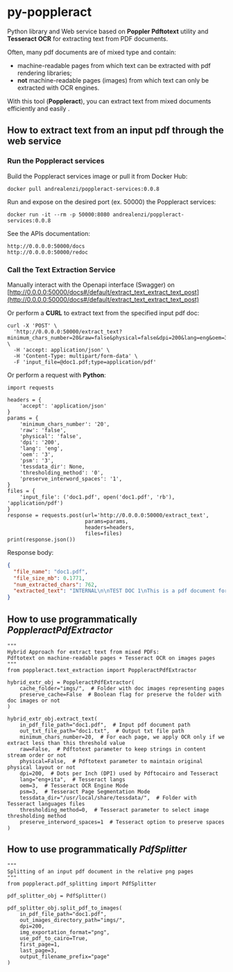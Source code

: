 # py-poppleract
Python library and Web service based on **Poppler Pdftotext** utility and **Tesseract OCR** 
for extracting text from PDF documents.

Often, many pdf documents are of mixed type and contain:
- machine-readable pages from which text can be extracted with pdf rendering libraries;
- **not** machine-readable pages (images) from which text can only be extracted with OCR engines.

With this tool (**Poppleract**), you can extract text from mixed documents efficiently and easily .



## How to extract text from an input pdf through the web service


### Run the Poppleract services
Build the Poppleract services image or pull it from Docker Hub:
```console
docker pull andrealenzi/poppleract-services:0.0.8
```

Run and expose on the desired port (ex. 50000) the Poppleract services:
```console
docker run -it --rm -p 50000:8080 andrealenzi/poppleract-services:0.0.8
```

See the APIs documentation:
```url
http://0.0.0.0:50000/docs
http://0.0.0.0:50000/redoc
```


### Call the Text Extraction Service
Manually interact with the Openapi interface (Swagger) on [http://0.0.0.0:50000/docs#/default/extract_text_extract_text_post](http://0.0.0.0:50000/docs#/default/extract_text_extract_text_post) 


Or perform a **CURL** to extract text from the specified input pdf doc:
```console
curl -X 'POST' \
  'http://0.0.0.0:50000/extract_text?minimum_chars_number=20&raw=false&physical=false&dpi=200&lang=eng&oem=3&psm=3&thresholding_method=0&preserve_interword_spaces=1' \
  -H 'accept: application/json' \
  -H 'Content-Type: multipart/form-data' \
  -F 'input_file=@doc1.pdf;type=application/pdf'
```

Or perform a request with **Python**:
```python3
import requests

headers = {
    'accept': 'application/json'
}
params = {
    'minimum_chars_number': '20',
    'raw': 'false',
    'physical': 'false',
    'dpi': '200',
    'lang': 'eng',
    'oem': '3',
    'psm': '3',
    'tessdata_dir': None,
    'thresholding_method': '0',
    'preserve_interword_spaces': '1',
}
files = {
    'input_file': ('doc1.pdf', open('doc1.pdf', 'rb'), 'application/pdf')
}
response = requests.post(url='http://0.0.0.0:50000/extract_text',
                         params=params,
                         headers=headers,
                         files=files)
print(response.json())
```

Response body:
```json
{
  "file_name": "doc1.pdf", 
  "file_size_mb": 0.1771, 
  "num_extracted_chars": 762, 
  "extracted_text": "INTERNAL\n\nTEST DOC 1\nThis is a pdf document for test.\n\nThis page is machine-readable.\nThe second page of this document is NOT machine-readable, but it represents an image with text.\nThe third page of this document is again machine-readable.\n\nQwertyuiop\nAsdfghjkl\nZxcvbnm\n\nQWERTYUIOP\nASDFGHJKL\nZXCVBNM\n\n\x0c\n\n<END_PAGE>\n\nINTERNAL\n\nThis is a lot of 12 point text to test the\nocr code and see if it works on all types\nof file format.\n\nThe quick brown dog jumped over the\nlazy fox. The quick brown dog jumped\nover the lazy fox. The quick brown dog\njumped over the lazy fox. The quick\nbrown dog jumped over the lazy fox.\n\n\n<END_PAGE>\n\nINTERNAL\n\nThird and final page of this test document.\n\nQwertyuiop\nAsdfghjkl\nZxcvbnm\n\nQWERTYUIOP\nASDFGHJKL\nZXCVBNM\n\n<end of document>\n\n\x0c"
}
```



## How to use programmatically *PoppleractPdfExtractor*

```python3
"""
Hybrid Approach for extract text from mixed PDFs: 
Pdftotext on machine-readable pages + Tesseract OCR on images pages
"""
from poppleract.text_extraction import PoppleractPdfExtractor

hybrid_extr_obj = PoppleractPdfExtractor(
    cache_folder="imgs/",  # Folder with doc images representing pages 
    preserve_cache=False  # Boolean flag for preserve the folder with doc images or not
)

hybrid_extr_obj.extract_text(
    in_pdf_file_path="doc1.pdf",  # Input pdf document path
    out_txt_file_path="doc1.txt",  # Output txt file path
    minimum_chars_number=20,  # For each page, we apply OCR only if we extract less than this threshold value 
    raw=False,  # Pdftotext parameter to keep strings in content stream order or not
    physical=False,  # Pdftotext parameter to maintain original physical layout or not
    dpi=200,  # Dots per Inch (DPI) used by Pdftocairo and Tesseract
    lang="eng+ita",  # Tesseract langs
    oem=3,  # Tesseract OCR Engine Mode 
    psm=3,  # Tesseract Page Segmentation Mode 
    tessdata_dir="/usr/local/share/tessdata/",  # Folder with Tesseract languages files
    thresholding_method=0,  # Tesseract parameter to select image thresholding method
    preserve_interword_spaces=1  # Tesseract option to preserve spaces
)
```



## How to use programmatically *PdfSplitter*

```python3
"""
Splitting of an input pdf document in the relative png pages
"""
from poppleract.pdf_splitting import PdfSplitter

pdf_splitter_obj = PdfSplitter()

pdf_splitter_obj.split_pdf_to_images(
    in_pdf_file_path="doc1.pdf",
    out_images_directory_path="imgs/",
    dpi=200,
    img_exportation_format="png",
    use_pdf_to_cairo=True,
    first_page=1,
    last_page=3,
    output_filename_prefix="page"
)
```
